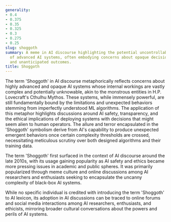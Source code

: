 ```yaml
---
generality:
- 0.4
- 0.375
- 0.35
- 0.325
- 0.3
- 0.275
- 0.25
slug: shoggoth
summary: A meme in AI discourse highlighting the potential uncontrollable, alien nature
  of advanced AI systems, often embodying concerns about opaque decision processes
  and unanticipated outcomes.
title: Shoggoth
---
```


The term 'Shoggoth' in AI discourse metaphorically reflects concerns about highly advanced and opaque AI systems whose internal workings are vastly complex and potentially unknowable, akin to the monstrous entities in H.P. Lovecraft's Cthulhu Mythos. These systems, while immensely powerful, are still fundamentally bound by the limitations and unexpected behaviors stemming from imperfectly understood ML algorithms. The application of this metaphor highlights discussions around AI safety, transparency, and the ethical implications of deploying systems with decisions that might seem alien to human operators. The allure and terror encapsulated in the 'Shoggoth' symbolism derive from AI's capability to produce unexpected emergent behaviors once certain complexity thresholds are crossed, necessitating meticulous scrutiny over both designed algorithms and their training data.

The term 'Shoggoth' first surfaced in the context of AI discourse around the late 2010s, with its usage gaining popularity as AI safety and ethics became more pressing issues in academic and public spheres. It was primarily popularized through meme culture and online discussions among AI researchers and enthusiasts seeking to encapsulate the uncanny complexity of black-box AI systems.

While no specific individual is credited with introducing the term 'Shoggoth' to AI lexicon, its adoption in AI discussions can be traced to online forums and social media interactions among AI researchers, enthusiasts, and ethicists, mirroring broader cultural conversations about the powers and perils of AI systems.